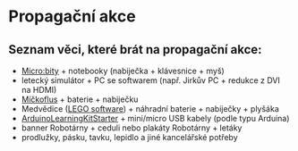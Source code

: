 # Propagační akce

## Seznam věci, které brát na propagační akce:

- [Micro:bity](https://github.com/RoboticsBrno/RoboticsBrno-guides/blob/master/Microbit.md) + notebooky (nabiječka + klávesnice + myš)
- letecký simulátor + PC se softwarem (např. Jirkův PC + redukce z DVI na HDMI)
- [Míčkoflus](https://mickoflus.cz/) + baterie + nabiječku 
- Medvědice ([LEGO software](https://github.com/RoboticsBrno/LegoMindstorms/blob/master/programs/bear_hunter-boosted.ev3)) + náhradní baterie + nabiječky + plyšáka 
- [ArduinoLearningKitStarter](https://github.com/RoboticsBrno/ArduinoLearningKitStarter) + mini/micro USB kabely (podle typu Arduina)
- banner Robotárny + ceduli nebo plakáty Robotárny + letáky
- prodlužky, pásku, tavku, lepidlo a jiné kancelářské potřeby
